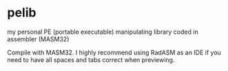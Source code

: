 # pelib
my personal PE (portable executable) manipulating library coded in assembler (MASM32)

Compile with MASM32. I highly recommend using RadASM as an IDE if you need to have all spaces and tabs correct when previewing.
